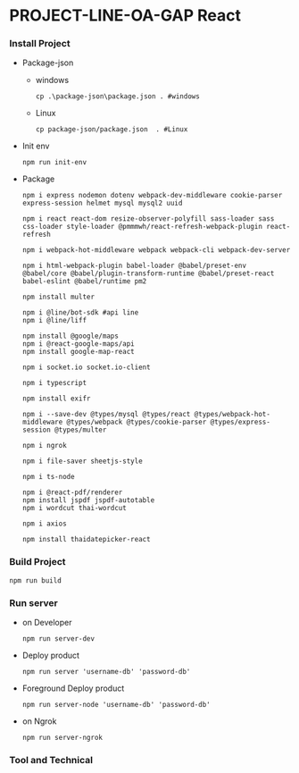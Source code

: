 ﻿# PROJECT-LINE-OA-GAP React

### Install Project
   - Package-json
      - windows
         ```
         cp .\package-json\package.json . #windows
         ```

      - Linux
         ```
         cp package-json/package.json  . #Linux
         ```

   - Init env
      ```
      npm run init-env
      ```

   - Package
      ```
      npm i express nodemon dotenv webpack-dev-middleware cookie-parser express-session helmet mysql mysql2 uuid 
      
      npm i react react-dom resize-observer-polyfill sass-loader sass css-loader style-loader @pmmmwh/react-refresh-webpack-plugin react-refresh 

      npm i webpack-hot-middleware webpack webpack-cli webpack-dev-server 
      
      npm i html-webpack-plugin babel-loader @babel/preset-env @babel/core @babel/plugin-transform-runtime @babel/preset-react babel-eslint @babel/runtime pm2

      npm install multer

      npm i @line/bot-sdk #api line
      npm i @line/liff

      npm install @google/maps
      npm i @react-google-maps/api  
      npm install google-map-react

      npm i socket.io socket.io-client

      npm i typescript

      npm install exifr

      npm i --save-dev @types/mysql @types/react @types/webpack-hot-middleware @types/webpack @types/cookie-parser @types/express-session @types/multer

      npm i ngrok

      npm i file-saver sheetjs-style

      npm i ts-node

      npm i @react-pdf/renderer
      npm install jspdf jspdf-autotable
      npm i wordcut thai-wordcut

      npm i axios

      npm install thaidatepicker-react
      ```

### Build Project
   ```
   npm run build
   ```
   
### Run server 
   - on Developer
      ```
      npm run server-dev
      ```
   
   - Deploy product
      ```
      npm run server 'username-db' 'password-db'
      ```
   
   - Foreground Deploy product
      ```
      npm run server-node 'username-db' 'password-db'
      ```

   - on Ngrok
     ```
     npm run server-ngrok
     ```

### Tool and Technical